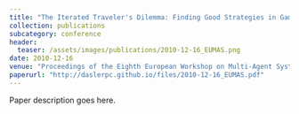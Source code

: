 ```yaml
---
title: "The Iterated Traveler's Dilemma: Finding Good Strategies in Games with 'Bad' Structure"
collection: publications
subcategory: conference
header: 
  teaser: /assets/images/publications/2010-12-16_EUMAS.png
date: 2010-12-16
venue: "Proceedings of the Eighth European Workshop on Multi-Agent Systems (EUMAS)"
paperurl: "http://daslerpc.github.io/files/2010-12-16_EUMAS.pdf"
---
```


Paper description goes here.